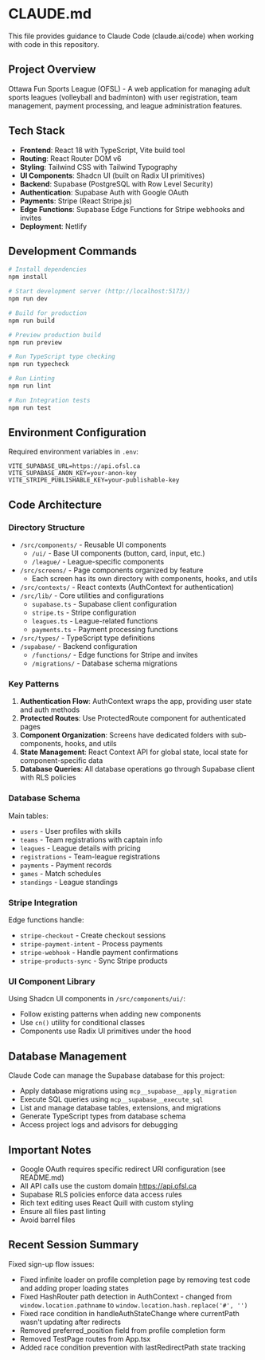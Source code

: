# CLAUDE.md

This file provides guidance to Claude Code (claude.ai/code) when working with code in this repository.

## Project Overview

Ottawa Fun Sports League (OFSL) - A web application for managing adult sports leagues (volleyball and badminton) with user registration, team management, payment processing, and league administration features.

## Tech Stack

- **Frontend**: React 18 with TypeScript, Vite build tool
- **Routing**: React Router DOM v6
- **Styling**: Tailwind CSS with Tailwind Typography
- **UI Components**: Shadcn UI (built on Radix UI primitives)
- **Backend**: Supabase (PostgreSQL with Row Level Security)
- **Authentication**: Supabase Auth with Google OAuth
- **Payments**: Stripe (React Stripe.js)
- **Edge Functions**: Supabase Edge Functions for Stripe webhooks and invites
- **Deployment**: Netlify

## Development Commands

```bash
# Install dependencies
npm install

# Start development server (http://localhost:5173/)
npm run dev

# Build for production
npm run build

# Preview production build
npm run preview

# Run TypeScript type checking
npm run typecheck

# Run Linting
npm run lint

# Run Integration tests
npm run test
```

## Environment Configuration

Required environment variables in `.env`:

```
VITE_SUPABASE_URL=https://api.ofsl.ca
VITE_SUPABASE_ANON_KEY=your-anon-key
VITE_STRIPE_PUBLISHABLE_KEY=your-publishable-key
```

## Code Architecture

### Directory Structure

- `/src/components/` - Reusable UI components
  - `/ui/` - Base UI components (button, card, input, etc.)
  - `/league/` - League-specific components
- `/src/screens/` - Page components organized by feature
  - Each screen has its own directory with components, hooks, and utils
- `/src/contexts/` - React contexts (AuthContext for authentication)
- `/src/lib/` - Core utilities and configurations
  - `supabase.ts` - Supabase client configuration
  - `stripe.ts` - Stripe configuration
  - `leagues.ts` - League-related functions
  - `payments.ts` - Payment processing functions
- `/src/types/` - TypeScript type definitions
- `/supabase/` - Backend configuration
  - `/functions/` - Edge functions for Stripe and invites
  - `/migrations/` - Database schema migrations

### Key Patterns

1. **Authentication Flow**: AuthContext wraps the app, providing user state and auth methods
2. **Protected Routes**: Use ProtectedRoute component for authenticated pages
3. **Component Organization**: Screens have dedicated folders with sub-components, hooks, and utils
4. **State Management**: React Context API for global state, local state for component-specific data
5. **Database Queries**: All database operations go through Supabase client with RLS policies

### Database Schema

Main tables:

- `users` - User profiles with skills
- `teams` - Team registrations with captain info
- `leagues` - League details with pricing
- `registrations` - Team-league registrations
- `payments` - Payment records
- `games` - Match schedules
- `standings` - League standings

### Stripe Integration

Edge functions handle:

- `stripe-checkout` - Create checkout sessions
- `stripe-payment-intent` - Process payments
- `stripe-webhook` - Handle payment confirmations
- `stripe-products-sync` - Sync Stripe products

### UI Component Library

Using Shadcn UI components in `/src/components/ui/`:

- Follow existing patterns when adding new components
- Use `cn()` utility for conditional classes
- Components use Radix UI primitives under the hood

## Database Management

Claude Code can manage the Supabase database for this project:

- Apply database migrations using `mcp__supabase__apply_migration`
- Execute SQL queries using `mcp__supabase__execute_sql`
- List and manage database tables, extensions, and migrations
- Generate TypeScript types from database schema
- Access project logs and advisors for debugging

## Important Notes

- Google OAuth requires specific redirect URI configuration (see README.md)
- All API calls use the custom domain https://api.ofsl.ca
- Supabase RLS policies enforce data access rules
- Rich text editing uses React Quill with custom styling
- Ensure all files past linting
- Avoid barrel files

## Recent Session Summary

Fixed sign-up flow issues:

- Fixed infinite loader on profile completion page by removing test code and adding proper loading states
- Fixed HashRouter path detection in AuthContext - changed from `window.location.pathname` to `window.location.hash.replace('#', '')`
- Fixed race condition in handleAuthStateChange where currentPath wasn't updating after redirects
- Removed preferred_position field from profile completion form
- Removed TestPage routes from App.tsx
- Added race condition prevention with lastRedirectPath state tracking
